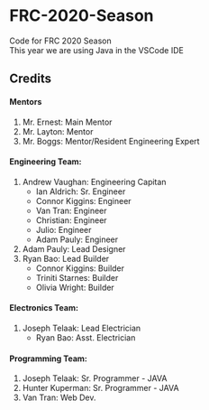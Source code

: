 # FRC-2020-Season
Code for FRC 2020 Season <br>
This year we are using Java in the VSCode IDE

## Credits

#### Mentors
1. Mr. Ernest: Main Mentor
1. Mr. Layton: Mentor
1. Mr. Boggs: Mentor/Resident Engineering Expert

#### Engineering Team:
1. Andrew Vaughan: Engineering Capitan
    * Ian Aldrich: Sr. Engineer
    * Connor Kiggins: Engineer
    * Van Tran: Engineer
    * Christian: Engineer
    * Julio: Engineer
    * Adam Pauly: Engineer
1. Adam Pauly: Lead Designer
1. Ryan Bao: Lead Builder
    * Connor Kiggins: Builder
    * Triniti Starnes: Builder
    * Olivia Wright: Builder

#### Electronics Team:
1. Joseph Telaak: Lead Electrician
    * Ryan Bao: Asst. Electrician

#### Programming Team:
1. Joseph Telaak: Sr. Programmer - JAVA
1. Hunter Kuperman: Sr. Programmer - JAVA
1. Van Tran: Web Dev.
